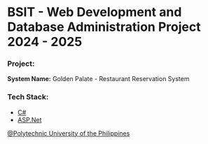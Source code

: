 # BSIT - Web Development and Database Administration Project 2024 - 2025

### Project: 
**System Name:** Golden Palate - Restaurant Reservation System

### Tech Stack:
- [C#](https://dotnet.microsoft.com/en-us/languages/csharp)
- [ASP.Net](https://dotnet.microsoft.com/en-us/apps/aspnet)

[@Polytechnic University of the Philippines](https://www.pup.edu.ph/)
